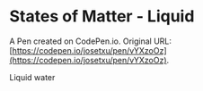 # States of Matter - Liquid

A Pen created on CodePen.io. Original URL: [https://codepen.io/josetxu/pen/vYXzoOz](https://codepen.io/josetxu/pen/vYXzoOz).

Liquid water 